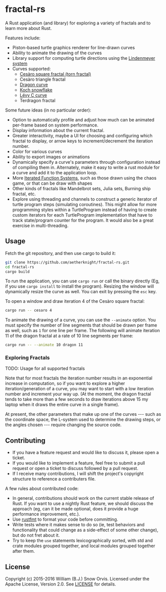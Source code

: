 # fractal-rs

A Rust application (and library) for exploring a variety of fractals and to
learn more about Rust.

Features include:

* Piston-based turtle graphics renderer for line-drawn curves
* Ability to animate the drawing of the curves
* Library support for computing turtle directions using the [Lindenmeyer
  system](https://en.wikipedia.org/wiki/L-system)
* Curves supported:
    * [Cesàro square fractal (torn
      fractal)](http://mathworld.wolfram.com/CesaroFractal.html)
    * Cesàro triangle fractal
    * [Dragon curve](https://en.wikipedia.org/wiki/Dragon_curve)
    * [Koch snowflake](https://en.wikipedia.org/wiki/Koch_snowflake)
    * [Lévy C curve](https://en.wikipedia.org/wiki/L%C3%A9vy_C_curve)
    * Terdragon fractal

Some future ideas (in no particular order):

* Option to automatically profile and adjust how much can be animated per-frame
  based on system performance.
* Display information about the current fractal.
* Greater interactivity, maybe a UI for choosing and configuring which fractal
  to display, or arrow keys to increment/decrement the iteration number.
* Color for various curves
* Ability to export images or animations
* Dynamically specify a curve's parameters through configuration instead of
  compiling them in. Alternately, make it easy to write a rust module for a
  curve and add it to the application loop.
* More [Iterated Function
  Systems](https://en.wikipedia.org/wiki/Iterated_function_system), such as
  those drawn using the chaos game, or that can be draw with shapes
* Other kinds of fractals like Mandelbrot sets, Julia sets, Burning ship
  fractal, etc.
* Explore using threading and channels to construct a generic iterator of turtle
  program steps (simulating coroutines). This might allow for more programming
  styles within a TurtleProgram instead of having to create custom iterators
  for each TurtleProgram implementation that have to track state/program
  counter for the program. It would also be a great exercise in multi-threading.


## Usage

Fetch the git repository, and then use cargo to build it:

```sh
git clone https://github.com/aetherknight/fractal-rs.git
cd fractal-rs
cargo build
```

To run the application, you can use `cargo run` or call the binary directly
(Eg, if you use `cargo install` to install the program). Resizing the window
will dynamically resize the curve as well. You can exit by pressing the `esc`
key.

To open a window and draw iteration 4 of the Cesàro square fractal:

```sh
cargo run -- cesaro 4
```

To animate the drawing of a curve, you can use the `--animate` option. You must
specify the number of line segments that should be drawn per frame as well,
such as `1` for one line per frame. The following will animate iteration 11 of
the dragon fractal at a rate of 10 line segments per frame:

```sh
cargo run -- --animate 10 dragon 11
```


### Exploring Fractals

TODO: Usage for all supported fractals

Note that for most fractals the iteration number results in an exponential
increase in computation, so if you want to explore a higher
iteration/generation of a curve, you may want to start with a low iteration
number and increment your way up. (At the moment, the dragon fractal tends to
take more than a few seconds to draw iterations above 15 my laptop when it
draws the entire curve in a single frame).

At present, the other parameters that make up one of the curves --- such as the
coordinate space, the L-system used to determine the drawing steps, or the
angles chosen --- require changing the source code.

## Contributing

* If you have a feature request and would like to discuss it, please open a
  ticket.
* If you would like to implement a feature, feel free to submit a pull request
  or open a ticket to discuss followed by a pull request.
* If I receive many contributions, I will shift the project's copyright
  structure to reference a contributers file.

A few rules about contributed code:

* In general, contributions should work on the current stable release of Rust.
  If you want to use a nightly Rust feature, we should discuss the approach
  (eg, can it be made optional, does it provide a huge performance improvement,
  etc.).
* Use [rustfmt](https://github.com/rust-lang-nursery/rustfmt) to format your
  code before committing.
* Write tests where it makes sense to do so (ie, test behaviors and
  functionality that could change as a side-effect of some other change), but
  do not fret about it.
* Try to keep the `use` statements lexicographically sorted, with std and crate
  modules grouped together, and local modules grouped together after them.


## License

Copyright (c) 2015-2016 William (B.J.) Snow Orvis. Licensed under the Apache
License, Version 2.0. See [LICENSE](LICENSE) for details.
